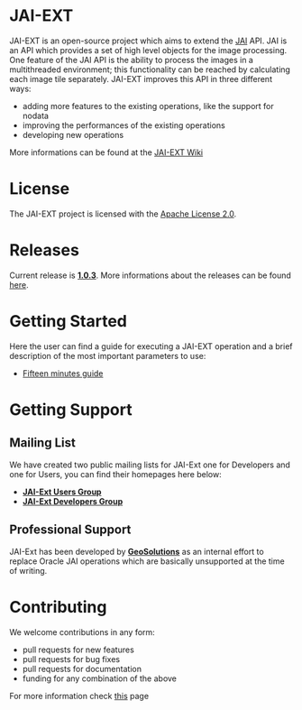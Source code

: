 JAI-EXT
=======

JAI-EXT is an open-source project which aims to extend the [JAI](http://en.wikipedia.org/wiki/Java_Advanced_Imaging) API. JAI is an API which provides a set of high level objects for the image processing. One feature of the JAI API is the ability to process the images in a multithreaded environment; this functionality can be reached by calculating each image tile separately. JAI-EXT improves this API in three different ways:
* adding more features to the existing operations, like the support for nodata
* improving the performances of the existing operations
* developing new operations

More informations can be found at the [JAI-EXT Wiki](https://github.com/geosolutions-it/jai-ext/wiki)

# License
The JAI-EXT project is licensed with the [Apache License 2.0](http://www.apache.org/licenses/LICENSE-2.0.html).

# Releases

Current release is [**1.0.3**](http://demo.geo-solutions.it/share/github/jai-ext/releases/1.0.X/1.0.3/). More informations about the releases can be found [here](https://github.com/geosolutions-it/jai-ext/wiki/Releases).

# Getting Started
Here the user can find a guide for executing a JAI-EXT operation and a brief description of the most important parameters to use:
* [Fifteen minutes guide](https://github.com/geosolutions-it/jai-ext/wiki/Fifteen-minutes-Guide)


# Getting Support
## Mailing List
We have created two public mailing lists for JAI-Ext one for Developers and one for Users, you can find their homepages here below:

* [**JAI-Ext Users Group**](https://groups.google.com/d/forum/jai-ext-users)
* [**JAI-Ext Developers Group**](https://groups.google.com/d/forum/jai-ext-developers)


## Professional Support
JAI-Ext has been developed by [**GeoSolutions**](http://www.geo-solutions.it) as an internal effort to replace Oracle JAI operations which are basically unsupported at the time of writing. 

# Contributing
We welcome contributions in any form:

* pull requests for new features
* pull requests for bug fixes
* pull requests for documentation
* funding for any combination of the above

For more information check [this](https://github.com/geosolutions-it/jai-ext/blob/master/CONTRIBUTING.md) page

